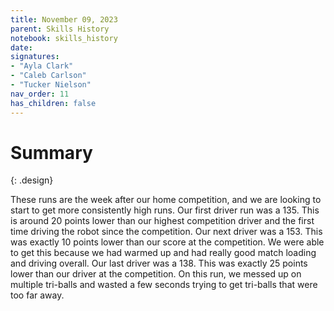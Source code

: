```yaml
---
title: November 09, 2023
parent: Skills History
notebook: skills_history
date:
signatures:
- "Ayla Clark"
- "Caleb Carlson"
- "Tucker Nielson"
nav_order: 11
has_children: false
---
```


# Summary
{: .design}

These runs are the week after our home competition, and we are looking to start to get more consistently high runs. Our first driver run was a 135. This is around 20 points lower than our highest competition driver and the first time driving the robot since the competition. Our next driver was a 153. This was exactly 10 points lower than our score at the competition. We were able to get this because we had warmed up and had really good match loading and driving overall. Our last driver was a 138. This was exactly 25 points lower than our driver at the competition. On this run, we messed up on multiple tri-balls and wasted a few seconds trying to get tri-balls that were too far away. 

<canvas id="SkillsHistory" to_date="2023-11-09"></canvas>
